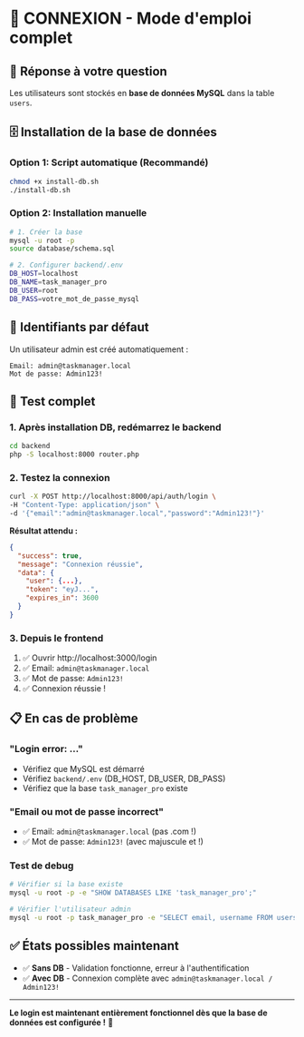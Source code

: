 # 🔑 CONNEXION - Mode d'emploi complet

## 🎯 **Réponse à votre question**

Les utilisateurs sont stockés en **base de données MySQL** dans la table `users`.

## 🗄️ **Installation de la base de données**

### **Option 1: Script automatique (Recommandé)**
```bash
chmod +x install-db.sh
./install-db.sh
```

### **Option 2: Installation manuelle**
```bash
# 1. Créer la base
mysql -u root -p
source database/schema.sql

# 2. Configurer backend/.env
DB_HOST=localhost
DB_NAME=task_manager_pro
DB_USER=root
DB_PASS=votre_mot_de_passe_mysql
```

## 🔑 **Identifiants par défaut**

Un utilisateur admin est créé automatiquement :

```
Email: admin@taskmanager.local
Mot de passe: Admin123!
```

## 🚀 **Test complet**

### **1. Après installation DB, redémarrez le backend**
```bash
cd backend
php -S localhost:8000 router.php
```

### **2. Testez la connexion**
```bash
curl -X POST http://localhost:8000/api/auth/login \
-H "Content-Type: application/json" \
-d '{"email":"admin@taskmanager.local","password":"Admin123!"}'
```

**Résultat attendu :**
```json
{
  "success": true,
  "message": "Connexion réussie",
  "data": {
    "user": {...},
    "token": "eyJ...",
    "expires_in": 3600
  }
}
```

### **3. Depuis le frontend**
1. ✅ Ouvrir http://localhost:3000/login
2. ✅ Email: `admin@taskmanager.local`  
3. ✅ Mot de passe: `Admin123!`
4. ✅ Connexion réussie !

## 📋 **En cas de problème**

### **"Login error: ..."**
- Vérifiez que MySQL est démarré
- Vérifiez `backend/.env` (DB_HOST, DB_USER, DB_PASS)
- Vérifiez que la base `task_manager_pro` existe

### **"Email ou mot de passe incorrect"**
- ✅ Email: `admin@taskmanager.local` (pas .com !)
- ✅ Mot de passe: `Admin123!` (avec majuscule et !)

### **Test de debug**
```bash
# Vérifier si la base existe
mysql -u root -p -e "SHOW DATABASES LIKE 'task_manager_pro';"

# Vérifier l'utilisateur admin
mysql -u root -p task_manager_pro -e "SELECT email, username FROM users WHERE role='admin';"
```

## ✅ **États possibles maintenant**

- ✅ **Sans DB** - Validation fonctionne, erreur à l'authentification
- ✅ **Avec DB** - Connexion complète avec `admin@taskmanager.local / Admin123!`

---

**Le login est maintenant entièrement fonctionnel dès que la base de données est configurée !** 🎉
